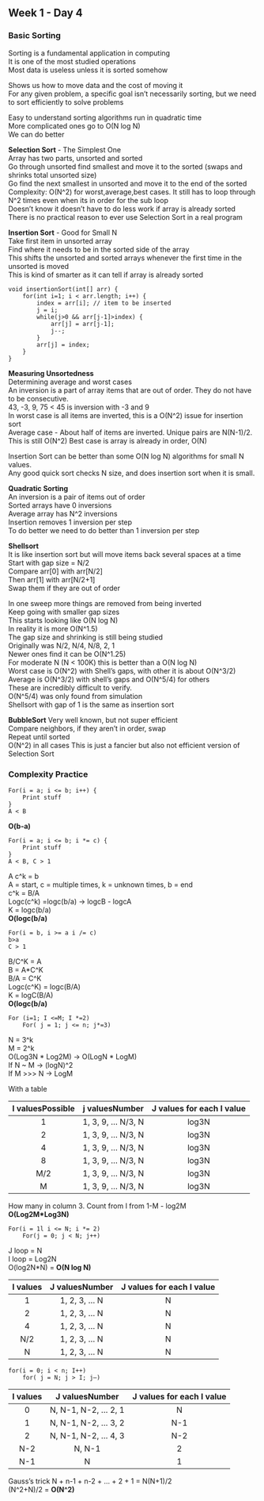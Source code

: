 ## Week 1 - Day 4
### Basic Sorting
Sorting is a fundamental application in computing  
It is one of the most studied operations  
Most data is useless unless it is sorted somehow  

Shows us how to move data and the cost of moving it  
For any given problem, a specific goal isn’t necessarily sorting, but we need to sort efficiently to solve problems   

Easy to understand sorting algorithms run in quadratic time  
More complicated ones go to O(N log N)  
We can do better  

**Selection Sort** - The Simplest One  
Array has two parts, unsorted and sorted  
Go through unsorted find smallest and move it to the sorted (swaps and shrinks total unsorted size)  
Go find the next smallest in unsorted and move it to the end of the sorted
Complexity: O(N^2) for worst,average,best cases. It still has to loop through N^2 times even when its in order for the sub loop   
Doesn’t know it doesn’t have to do less work if array is already sorted  
There is no practical reason to ever use Selection Sort in a real program

**Insertion Sort** - Good for Small N  
Take first item in unsorted array  
Find where it needs to be in the sorted side of the array   
This shifts the unsorted and sorted arrays whenever the first time in the unsorted is moved  
This is kind of smarter as it can tell if array is already sorted   

```
void insertionSort(int[] arr) {
    for(int i=1; i < arr.length; i++) {
        index = arr[i]; // item to be inserted
        j = i;
        while(j>0 && arr[j-1]>index) {
            arr[j] = arr[j-1]; 
            j--;
        }
        arr[j] = index;
    } 
}
```

**Measuring Unsortedness**  
Determining average and worst cases  
An inversion is a part of array items that are out of order. They do not have to be consecutive.  
43, -3, 9, 75 < 45 is inversion with -3 and 9  
In worst case is all items are inverted, this is a O(N^2) issue for insertion sort  
Average case - About half of items are inverted. Unique pairs are N(N-1)/2. This is still O(N^2) 
Best case is array is already in order, O(N)  

Insertion Sort can be better than some O(N log N) algorithms for small N values.   
Any good quick sort checks N size, and does insertion sort when it is small. 

**Quadratic Sorting**  
An inversion is a pair of items out of order  
Sorted arrays have 0 inversions  
Average array has N^2 inversions  
Insertion removes 1 inversion per step  
To do better we need to do better than 1 inversion per step  

**Shellsort**  
It is like insertion sort but will move items back several spaces at a time  
Start with gap size = N/2  
Compare arr[0] with arr[N/2]  
Then arr[1] with arr[N/2+1]  
Swap them if they are out of order  

In one sweep more things are removed from being inverted  
Keep going with smaller gap sizes  
This starts looking like O(N log N)  
In reality it is more O(N^1.5)  
The gap size and shrinking is still being studied   
Originally was N/2, N/4, N/8, 2, 1  
Newer ones find it can be O(N^1.25)  
For moderate N (N < 100K) this is better than a O(N log N)  
Worst case is O(N^2) with Shell’s gaps, with other it is about O(N^3/2)  
Average is O(N^3/2) with shell’s gaps and O(N^5/4) for others  
These are incredibly difficult to verify.  
O(N^5/4) was only found from simulation  
Shellsort with gap of 1 is the same as insertion sort

**BubbleSort**
Very well known, but not super efficient  
Compare neighbors, if they aren’t in order, swap  
Repeat until sorted  
O(N^2) in all cases 
This is just a fancier but also not efficient version of Selection Sort

### Complexity Practice

```
For(i = a; i <= b; i++) {
    Print stuff
}
A < B
```
**O(b-a)** 

```
For(i = a; i <= b; i *= c) {
    Print stuff
}
A < B, C > 1
```

A c^k = b  
A = start, c = multiple times, k = unknown times, b = end  
c^k = B/A  
Logc(c^k) =logc(b/a) -> logcB - logcA  
K = logc(b/a)  
**O(logc(b/a)**

```
For(i = b, i >= a i /= c)
b>a
C > 1
```

B/C^K = A  
B = A*C^K  
B/A = C^K  
Logc(c^K) = logc(B/A)  
K = logC(B/A)  
**O(logc(b/a)**

```
For (i=1; I <=M; I *=2)
    For( j = 1; j <= n; j*=3)
```

N = 3^k  
M = 2^k  
O(Log3N * Log2M) -> O(LogN * LogM)  
If N ~ M -> (logN)^2  
If M >>> N -> LogM  

With a table

| I valuesPossible |   j valuesNumber  | J values for each I value |
|:----------------:|:-----------------:|:-------------------------:|
|         1        | 1, 3, 9, … N/3, N |           log3N           |
|         2        | 1, 3, 9, … N/3, N |           log3N           |
|         4        | 1, 3, 9, … N/3, N |           log3N           |
|         8        | 1, 3, 9, … N/3, N |           log3N           |
|        M/2       | 1, 3, 9, … N/3, N |           log3N           |
|         M        | 1, 3, 9, … N/3, N |           log3N           |

How many  in column 3. Count from I from 1-M  - log2M  
**O(Log2M*Log3N)**

```
For(i = 1l i <= N; i *= 2)
    For(j = 0; j < N; j++)
```
J loop = N  
I loop = Log2N  
O(log2N*N) = **O(N log N)**

| I values | J valuesNumber | J values for each I value |
|:--------:|:--------------:|:-------------------------:|
|     1    |  1, 2, 3, … N  |             N             |
|     2    |  1, 2, 3, … N  |             N             |
|     4    |  1, 2, 3, … N  |             N             |
|    N/2   |  1, 2, 3, … N  |             N             |
|     N    |  1, 2, 3, … N  |             N             |


```
for(i = 0; i < n; I++)
    for( j = N; j > I; j—)
```

| I values |    J valuesNumber   | J values for each I value |
|:--------:|:-------------------:|:-------------------------:|
|     0    | N, N-1, N-2, … 2, 1 |             N             |
|     1    | N, N-1, N-2, … 3, 2 |            N-1            |
|     2    | N, N-1, N-2, … 4, 3 |            N-2            |
|    N-2   |        N, N-1       |             2             |
|    N-1   |          N          |             1             |

Gauss’s trick N + n-1 + n-2 + … + 2 + 1 = N(N+1)/2  
(N^2+N)/2 = **O(N^2)**